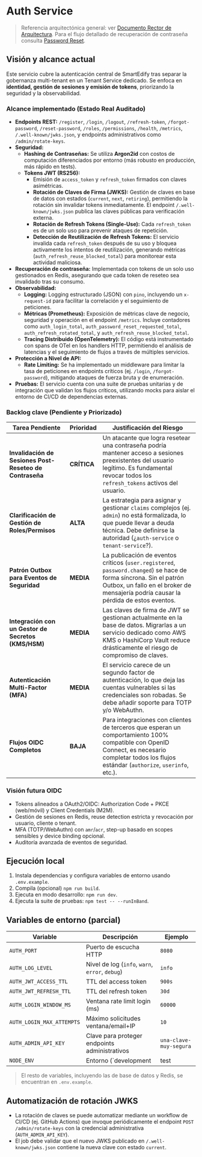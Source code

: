 # Auth Service

> Referencia arquitectónica general: ver [Documento Rector de Arquitectura](../../../ARCHITECTURE.md). Para el flujo detallado de recuperación de contraseña consulta [Password Reset](../../../docs/auth/password-reset.md).

## Visión y alcance actual
Este servicio cubre la autenticación central de SmartEdify tras separar la gobernanza multi-tenant en un Tenant Service dedicado. Se enfoca en **identidad, gestión de sesiones y emisión de tokens**, priorizando la seguridad y la observabilidad.

### Alcance implementado (Estado Real Auditado)
- **Endpoints REST:** `/register`, `/login`, `/logout`, `/refresh-token`, `/forgot-password`, `/reset-password`, `/roles`, `/permissions`, `/health`, `/metrics`, `/.well-known/jwks.json`, y endpoints administrativos como `/admin/rotate-keys`.
- **Seguridad:**
    - **Hashing de Contraseñas:** Se utiliza **Argon2id** con costos de computación diferenciados por entorno (más robusto en producción, más rápido en tests).
    - **Tokens JWT (RS256):**
        - Emisión de `access_token` y `refresh_token` firmados con claves asimétricas.
        - **Rotación de Claves de Firma (JWKS):** Gestión de claves en base de datos con estados (`current`, `next`, `retiring`), permitiendo la rotación sin invalidar tokens inmediatamente. El endpoint `/.well-known/jwks.json` publica las claves públicas para verificación externa.
        - **Rotación de Refresh Tokens (Single-Use):** Cada `refresh_token` es de un solo uso para prevenir ataques de repetición.
        - **Detección de Reutilización de Refresh Tokens:** El servicio invalida cada `refresh_token` después de su uso y bloquea activamente los intentos de reutilización, generando métricas (`auth_refresh_reuse_blocked_total`) para monitorear esta actividad maliciosa.
- **Recuperación de contraseña:** Implementada con tokens de un solo uso gestionados en Redis, asegurando que cada token de reseteo sea invalidado tras su consumo.
- **Observabilidad:**
    - **Logging:** Logging estructurado (JSON) con `pino`, incluyendo un `x-request-id` para facilitar la correlación y el seguimiento de peticiones.
    - **Métricas (Prometheus):** Exposición de métricas clave de negocio, seguridad y operación en el endpoint `/metrics`. Incluye contadores como `auth_login_total`, `auth_password_reset_requested_total`, `auth_refresh_rotated_total`, y `auth_refresh_reuse_blocked_total`.
    - **Tracing Distribuido (OpenTelemetry):** El código está instrumentado con spans de OTel en los handlers HTTP, permitiendo el análisis de latencias y el seguimiento de flujos a través de múltiples servicios.
- **Protección a Nivel de API:**
    - **Rate Limiting:** Se ha implementado un middleware para limitar la tasa de peticiones en endpoints críticos (ej. `/login`, `/forgot-password`), mitigando ataques de fuerza bruta y de enumeración.
- **Pruebas:** El servicio cuenta con una suite de pruebas unitarias y de integración que validan los flujos críticos, utilizando mocks para aislar el entorno de CI/CD de dependencias externas.

### Backlog clave (Pendiente y Priorizado)

| Tarea Pendiente | Prioridad | Justificación del Riesgo |
| --------------- | --------- | ------------------------ |
| **Invalidación de Sesiones Post-Reseteo de Contraseña** | **CRÍTICA** | Un atacante que logra resetear una contraseña podría mantener acceso a sesiones preexistentes del usuario legítimo. Es fundamental revocar todos los `refresh_tokens` activos del usuario. |
| **Clarificación de Gestión de Roles/Permisos** | **ALTA** | La estrategia para asignar y gestionar `claims` complejos (ej. `admin`) no está formalizada, lo que puede llevar a deuda técnica. Debe definirse la autoridad (¿`auth-service` o `tenant-service`?). |
| **Patrón Outbox para Eventos de Seguridad** | **MEDIA** | La publicación de eventos críticos (`user.registered`, `password.changed`) se hace de forma síncrona. Sin el patrón Outbox, un fallo en el broker de mensajería podría causar la pérdida de estos eventos. |
| **Integración con un Gestor de Secretos (KMS/HSM)** | **MEDIA** | Las claves de firma de JWT se gestionan actualmente en la base de datos. Migrarlas a un servicio dedicado como AWS KMS o HashiCorp Vault reduce drásticamente el riesgo de compromiso de claves. |
| **Autenticación Multi-Factor (MFA)** | **MEDIA** | El servicio carece de un segundo factor de autenticación, lo que deja las cuentas vulnerables si las credenciales son robadas. Se debe añadir soporte para TOTP y/o WebAuthn. |
| **Flujos OIDC Completos** | **BAJA** | Para integraciones con clientes de terceros que esperan un comportamiento 100% compatible con OpenID Connect, es necesario completar todos los flujos estándar (`authorize`, `userinfo`, etc.). |


### Visión futura OIDC
- Tokens alineados a OAuth2/OIDC: Authorization Code + PKCE (web/móvil) y Client Credentials (M2M).
- Gestión de sesiones en Redis, reuse detection estricta y revocación por usuario, cliente o tenant.
- MFA (TOTP/WebAuthn) con `amr`/`acr`, step-up basado en scopes sensibles y device binding opcional.
- Auditoría avanzada de eventos de seguridad.

## Ejecución local
1. Instala dependencias y configura variables de entorno usando `.env.example`.
2. Compila (opcional) `npm run build`.
3. Ejecuta en modo desarrollo: `npm run dev`.
4. Ejecuta la suite de pruebas: `npm test -- --runInBand`.

## Variables de entorno (parcial)
| Variable | Descripción | Ejemplo |
|----------|-------------|---------|
| `AUTH_PORT` | Puerto de escucha HTTP | `8080` |
| `AUTH_LOG_LEVEL` | Nivel de log (`info`, `warn`, `error`, `debug`) | `info` |
| `AUTH_JWT_ACCESS_TTL` | TTL del access token | `900s` |
| `AUTH_JWT_REFRESH_TTL` | TTL del refresh token | `30d` |
| `AUTH_LOGIN_WINDOW_MS` | Ventana rate limit login (ms) | `60000` |
| `AUTH_LOGIN_MAX_ATTEMPTS` | Máximo solicitudes ventana/email+IP | `10` |
| `AUTH_ADMIN_API_KEY` | Clave para proteger endpoints administrativos | `una-clave-muy-segura` |
| `NODE_ENV` | Entorno (`development|test|production`) | `development` |

> El resto de variables, incluyendo las de base de datos y Redis, se encuentran en `.env.example`.

## Automatización de rotación JWKS
- La rotación de claves se puede automatizar mediante un workflow de CI/CD (ej. GitHub Actions) que invoque periódicamente el endpoint `POST /admin/rotate-keys` con la credencial administrativa (`AUTH_ADMIN_API_KEY`).
- El job debe validar que el nuevo JWKS publicado en `/.well-known/jwks.json` contiene la nueva clave con estado `current`.
